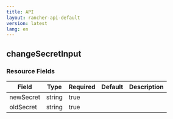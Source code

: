 ```yaml
---
title: API
layout: rancher-api-default
version: latest
lang: en
---
```


## changeSecretInput





### Resource Fields

Field | Type | Required | Default | Description
---|---|---|---|---
newSecret | string | true |  | 
oldSecret | string | true |  | 

